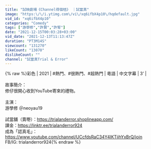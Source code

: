 ```yaml
---
title: "試映劇場《Channel得個桔》 ｜試當真"
image: "https:\/\/i.ytimg.com\/vi\/xq6ifbX4p10\/hqdefault.jpg"
vid_id: "xq6ifbX4p10"
categories: "Comedy"
tags: ["游學修","許賢","許腎"]
date: "2021-12-15T00:03:28+03:00"
vid_date: "2021-12-13T11:13:47Z"
duration: "PT3M14S"
viewcount: "131270"
likeCount: "13070"
dislikeCount: ""
channel: "試當真Trial & Error"
---
```

{% raw %}彩色 | 2021 | #熱門、#很熱門、#超熱門 | 粵語 | 中文字幕 | 3’ | <br /><br />故事簡介：<br />修仔很開心收到YouTube寄來的禮物。<br /><br />主演：<br />游學修 ＠neoyau19<br /><br />試當舖（賣嘢）：<a rel="nofollow" target="blank" href="https://trialanderror.shoplineapp.com/">https://trialanderror.shoplineapp.com/</a><br />課金：<a rel="nofollow" target="blank" href="https://linktr.ee/trialanderror924">https://linktr.ee/trialanderror924</a><br />成為「認真毛」：<a rel="nofollow" target="blank" href="https://www.youtube.com/channel/UCcfdsRaC34Y4IKTiihYxBrQ/join">https://www.youtube.com/channel/UCcfdsRaC34Y4IKTiihYxBrQ/join</a><br />FB/IG: trialanderror924{% endraw %}
